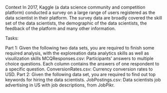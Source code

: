 Context
In 2017, Kaggle (a data science community and competition platform) conducted a survey on a large range of users registered as the data scientist in their platform. The survey data are broadly covered the skill set of the data scientists, the demographic of the data scientists, the feedback of the platform and many other information.

Tasks:

Part 1: Given the following two data sets, you are required to finish some required analysis, with the exploreation data analytics skills as well as visuilization skills
MCQResponses.csv: Participants' answers to multiple choice questions. Each column contains the answers of one respondent to a specific question.
ConversionRates.csv: Currency conversion rates to USD.
Part 2: Given the following data set, you are required to find out top keywords for hiring the data scientists.
JobPostings.csv: Data scientists job advertising in US with job descriptions, from JobPikr.
